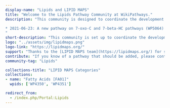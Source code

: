 ```yaml
---
display-name: "Lipids and LIPID MAPS"
title: "Welcome to the Lipids Pathway Community at WikiPathways."
description: "This community is designed to coordinate the development of lipid pathways and gather the community interested in interactive lipid pathways. Lipids serve several important biological purposes, such as providing membrane structure, and signalling.

* 2021-06-23: A new pathway on 7-oxo-C and 7-beta-HC pathways (WP5064) with data from Fig.4 and 5 from Griffiths et al (2020) has been created.
"
short-description: "This community is set up to coordinate the development of lipid pathways and gather the community interested in interactive lipid pathways. Lipids serve several important biological purposes, such as providing membrane structure, and signalling."
logo: "../assets/img/lipidmaps.png"
logo-link: "https://lipidmaps.org/"
support: "Thanks to the [LIPID MAPS team](https://lipidmaps.org/) for sharing their pathway knowledge through WikiPathways!"
contribute: "If you know of a pathway that should be added, please contact the administrator (denise.slenter[AT]maastrichtuniversity.nl)."
community-tag: "Lipids"

collections-title: "LIPID MAPS Categories"
collections:
- name: "Fatty Acids [FA01]"
  wpids: ['WP4350', 'WP4351']

redirect_from:
  - /index.php/Portal:Lipids
---
```

